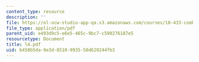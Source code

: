 ```yaml
---
content_type: resource
description: ''
file: https://ol-ocw-studio-app-qa.s3.amazonaws.com/courses/18-433-combinatorial-optimization-fall-2003/b450b5da9e3d8510993558d620244fb3_l4.pdf
file_type: application/pdf
parent_uid: e493d9c5-e6e5-465c-9bc7-c590276187e5
resourcetype: Document
title: l4.pdf
uid: b450b5da-9e3d-8510-9935-58d620244fb3
---
```

